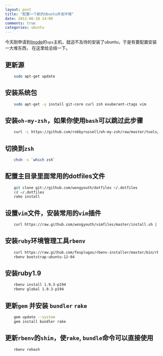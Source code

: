 ```yaml
---
layout: post
title: "配置一个新的Ubuntu开发环境"
date: 2012-06-20 14:09
comments: true
categories: ubuntu
---
```


今天刚申请到[linode](http://linode.com)的`vps`主机，就迫不及待的安装了ubuntu，于是有要配置安装一大堆东西，
在这里给总结一下。

<!-- more -->

## 更新源
```sh
    sudo apt-get update
```

## 安装系统包
```sh
    sudo apt-get -y install git-core curl zsh exuberant-ctags vim
```

## 安装`oh-my-zsh`，如果你使用`bash`可以跳过此步骤
```sh
    curl -L https://github.com/robbyrussell/oh-my-zsh/raw/master/tools/install.sh | bash
```

## 切换到`zsh`
```sh
    chsh -s `which zsh`
```

## 配置主目录里面常用的dotfiles文件
```sh
    git clone git://github.com/wongyouth/dotfiles ~/.dotfiles
    cd ~/.dotfiles
    rake install
```

## 设置`vim`文件，安装常用的`vim`插件
```sh
    curl https://raw.github.com/wongyouth/vimfiles/master/install.sh | bash
```

## 安装`ruby`环境管理工具`rbenv`
```sh
    curl https://raw.github.com/fesplugas/rbenv-installer/master/bin/rbenv-installer | bash
    rbenv bootstrap-ubuntu-12-04
```

## 安装ruby1.9
```sh
    rbenv install 1.9.3-p194
    rbenv global 1.9.3-p194
```

##  更新`gem` 并安装 `bundler` `rake`
```sh
    gem update --system
    gem install bundler rake
```

## 更新`rbenv`的`shim`，使`rake`, `bundle`命令可以直接使用

```sh
    rbenv rehash
```

